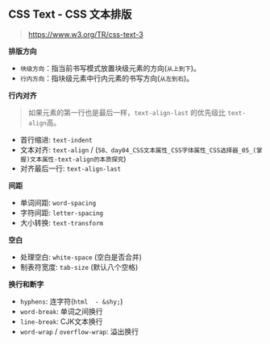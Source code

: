 ## CSS Text - CSS 文本排版

> <https://www.w3.org/TR/css-text-3>


**排版方向**

* `块级方向`：指当前书写模式放置块级元素的方向(`从上到下`)。
* `行内方向`：指块级元素中行内元素的书写方向(`从左到右`)。


**行内对齐**

> 如果元素的第一行也是最后一样，`text-align-last` 的优先级比 `text-align`高。

*  首行缩进: `text-indent`
*  文本对齐: `text-align` /  (`58、day04_CSS文本属性_CSS字体属性_CSS选择器_05_(掌握)文本属性-text-align的本质探究`)
*  对齐最后一行: `text-align-last` 

**间距**

* 单词间距: `word-spacing`
* 字符间距: `letter-spacing`
* 大小转换: `text-transform`

**空白**

* 处理空白: `white-space` (空白是否合并)
* 制表符宽度: `tab-size` (默认八个空格)

**换行和断字**

* `hyphens`:  连字符(`html  - &shy;`)
* `word-break`: 单词之间换行
* `line-break`: CJK文本换行
* `word-wrap` / `overflow-wrap`: 溢出换行






